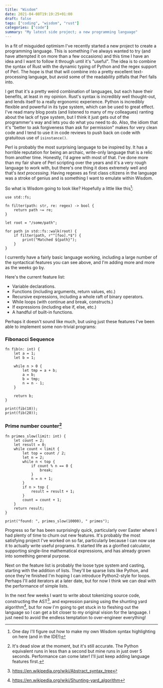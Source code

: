 ```yaml
---
title: "Wisdom"
date: 2021-04-08T19:19:25+01:00
draft: false
tags: ["coding", "wisdom", "rust"]
categories: ["code"]
summary: "My latest side project; a new programming language"
---
```


In a fit of misguided optimism I've recently started a new project to create a programming language.
This is something I've always wanted to try (and have attempted it on more than a few occasions) and 
this time I have an idea and I want to follow it through until it's "useful". The idea is to combine 
the syntax of Rust with the dynamic typing of Python and the regex support of Perl. The hope is that 
that will combine into a pretty excellent text-processing language, but avoid some of the readability
pitfalls that Perl falls into.

I get that it's a pretty weird combination of languages, but each have their benefits, at least in my 
opinion. Rust's syntax is incredibly well thought-out, and lends itself to a really ergonomic experience.
Python is incredibly flexible and powerful in its type system, which can be used to great effect. I've read
many blog posts (and listened to many of my colleagues) ranting about the lack of type system, but I think
it just gets out of the programmer's way and lets you do what you need to do. Also, the idiom that it's "better
to ask forgiveness than ask for permission" makes for very clean code and I tend to use it in code reviews
to push back on code with gratuitous use of `isinstance()`. 

Perl is probably the most surprising language to be inspired by. It has a horrible reputation
for being an archaic, write-only language that is a relic from another time. Honestly, I'd agree with
most of that. I've done more than my fair share of Perl scripting over the years and it's a very rough
language to work with, but there's one thing it does extremely well and that's *text processing.* Having regexes
as first class citizens in the language was a stroke of genius and is something I want to emulate within
Wisdom.

So what is Wisdom going to look like? Hopefully a little like this[^1]:

```
use std::fs;

fn filter(path: str, re: regex) -> bool {
    return path ~= re;
}

let root = "/some/path";

for path in std::fs::walk(root) {
    if filter(path, r"^[foo].*$") {
        print("Matched ${path}");
    }
}
```

I currently have a fairly basic language working, including a large number of the syntactical features
you can see above, and I'm adding more and more as the weeks go by.  

Here's the current feature list:
- Variable declarations.
- Functions (including arguments, return values, etc.)
- Recursive expressions, including a whole raft of binary operators.
- While loops (with continue and break, constructs.)
- If expressions (including else if, else, etc.)
- A handful of built-in functions.

Perhaps it doesn't sound like much, but using just these features I've been able to implement some non-trivial
programs:

### Fibonacci Sequence
```
fn fib(n: int) {
    let a = 1;
    let b = 1;

    while n > 0 {
        let tmp = a + b;
        a = b;
        b = tmp;
        n = n - 1;
    }

    return b;
}

print(fib(10));
print(fib(20));
```

### Prime number counter[^2]
```
fn primes_slow(limit: int) {
    let count = 2;
    let result = 0;
    while count < limit {
        let top = count / 2;
        let n = 2;
        while n < top {
            if count % n == 0 {
                break;
            }
            n = n + 1;
        }
        if n > top {
            result = result + 1;
        }
        count = count + 1;
    }
    return result;
}

print("found: ", primes_slow(10000), " primes");
```

Progress so far has been surprisingly quick, particularly over Easter where I had plenty of time
to churn out new features. It's probably the most satisfying project I've worked on so far, particularly
because I can now use it to actually write useful programs. It started life as a glorified calculator,
supporting single-line mathematical expressions, and has already grown into something general purpose.

Next on the feature list is probably the loose type system and casting, starting with the addition of lists.
They'll be sparse lists like Python, and once they're finished I'm hoping I can introduce Python2-style 
for loops. Perhaps I'll add iterators at a later date, but for now I think we can deal with the performance
of simple lists.

In the next few weeks I want to write about tokenizing source code, constructing the AST[^3], and expression parsing
using the shunting yard algorithm[^4], but for now I'm going to get stuck in to fleshing out the language
so I can get a bit closer to my original vision for the language. I just need to avoid the endless temptation
to over-engineer everything!

[^1]: One day I'll figure out how to make my own Wisdom syntax highlighting on here (and in the IDE!)
[^2]: It's dead slow at the moment, but it's still accurate. The Python equivalent runs in less than a second
      but mine runs in just over 5 seconds. Performance can come later! I'll just keep adding language features first.
[^3]: https://en.wikipedia.org/wiki/Abstract_syntax_tree
[^4]: https://en.wikipedia.org/wiki/Shunting-yard_algorithm
